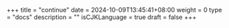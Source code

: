 +++
title = "continue"
date = 2024-10-09T13:45:41+08:00
weight = 0
type = "docs"
description = ""
isCJKLanguage = true
draft = false
+++